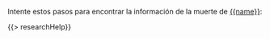Intente estos pasos para encontrar la información de la muerte de [{{name}}](https://familysearch.org/tree/person/{{pid}}/details):

{{> researchHelp}}